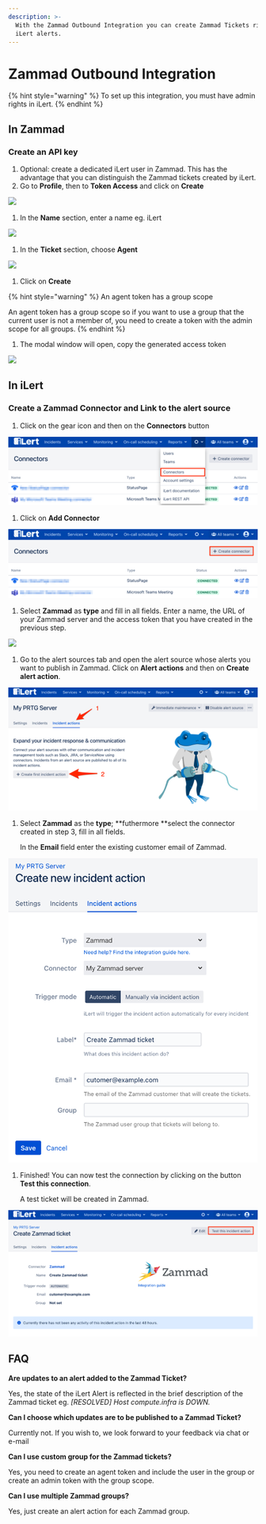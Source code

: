 ```yaml
---
description: >-
  With the Zammad Outbound Integration you can create Zammad Tickets right from
  iLert alerts.
---
```


# Zammad Outbound Integration

{% hint style="warning" %}
To set up this integration, you must have admin rights in iLert.
{% endhint %}

## In Zammad <a href="in-topdesk" id="in-topdesk"></a>

### Create an API key <a href="create-api-user" id="create-api-user"></a>

1. Optional: create a dedicated iLert user in Zammad. This has the advantage that you can distinguish the Zammad tickets created by iLert.
2. Go to **Profile**, then to **Token Access** and click on **Create**

![](../../.gitbook/assets/Screenshot\_07\_02\_21\__13\_32.png)

1. In the **Name** section, enter a name eg. iLert

![](../../.gitbook/assets/Screenshot\_07\_02\_21\__13\_33.png)

1. In the **Ticket** section,  choose **Agent**

![](../../.gitbook/assets/Screenshot\_07\_02\_21\__13\_34.png)

1. Click on **Create**

{% hint style="warning" %}
An agent token has a group scope

An agent token has a group scope so if you want to use a group that the current user is not a member of, you need to create a token with the admin scope for all groups.
{% endhint %}

1. The modal window will open, copy the generated access token

![](../../.gitbook/assets/Screenshot\_07\_02\_21\__13\_36.png)

## In iLert <a href="in-ilert" id="in-ilert"></a>

### Create a Zammad Connector and Link to the alert source <a href="create-alarm-source" id="create-alarm-source"></a>

1. Click on the gear icon and then on the **Connectors** button

![](<../../.gitbook/assets/go_to_connectors (4).png>)

1. Click on **Add Connector**

![](<../../.gitbook/assets/create_connector_button (2).png>)

1. Select **Zammad** as **type** and fill in all fields. Enter a name, the URL of your Zammad server and the access token that you have created in the previous step.

![](../../.gitbook/assets/Screenshot\_07\_02\_21\__13\_39.png)

1. Go to the alert sources tab and open the alert source whose alerts you want to publish in Zammad. Click on **Alert actions** and then on **Create alert action**.

![](<../../.gitbook/assets/new_incident_action (12) (9).png>)

1.  Select **Zammad** as the **type**; **futhermore **select the connector created in step 3, fill in all fields.  

    In the **Email** field enter the existing customer email of Zammad.

![](<../../.gitbook/assets/iLert (74).png>)

1.  Finished! You can now test the connection by clicking on the button **Test this connection**.  

    A test ticket will be created in Zammad.

![](<../../.gitbook/assets/iLert (75).png>)

## FAQ <a href="faq" id="faq"></a>

**Are updates to an alert added to the Zammad Ticket?**

Yes, the state of the iLert Alert is reflected in the brief description of the Zammad ticket eg. _\[RESOLVED] Host compute.infra is DOWN._

**Can I choose which updates are to be published to a Zammad Ticket?**

Currently not. If you wish to, we look forward to your feedback via chat or e-mail

**Can I use custom group for the Zammad tickets?**

Yes, you need to create an agent token and include the user in the group or create an admin token with the group scope.

**Can I use multiple Zammad groups?**

Yes, just create an alert action for each Zammad group.
